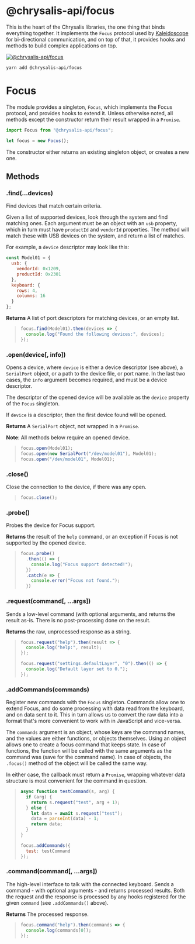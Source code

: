 @chrysalis-api/focus
====================

This is the heart of the Chrysalis libraries, the one thing that binds
everything together. It implements the `Focus` protocol used by
[Kaleidoscope][k:focus] for bi-directional communication, and on top of that, it
provides hooks and methods to build complex applications on top.

 [k:focus]: https://github.com/keyboardio/Kaleidoscope-Focus

[![@chrysalis-api/focus](https://img.shields.io/npm/v/@chrysalis-api/focus.svg?style=for-the-badge&label=@chrysalis-api/focus&logo=npm)](https://www.npmjs.com/package/@chrysalis-api/focus)

```
yarn add @chrysalis-api/focus
```

# Focus

The module provides a singleton, `Focus`, which implements the Focus protocol,
and provides hooks to extend it. Unless otherwise noted, all methods except the constructor return their result wrapped in a `Promise`.

```javascript
import Focus from "@chrysalis-api/focus";

let focus = new Focus();
```

The constructor either returns an existing singleton object, or creates a new
one.

## Methods

### .find(...devices)

Find devices that match certain criteria.

Given a list of supported devices, look through the system and find matching
ones. Each argument must be an object with an `usb` property, which in turn must
have `productId` and `vendorId` properties. The method will match these with USB
devices on the system, and return a list of matches.

For example, a `device` descriptor may look like this:

```javascript
const Model01 = {
  usb: {
    vendorId: 0x1209,
    productId: 0x2301
  },
  keyboard: {
    rows: 4,
    columns: 16
  }
};
```

**Returns** A list of port descriptors for matching devices, or an empty list.

> ```javascript
> focus.find(Model01).then(devices => {
>   console.log("Found the following devices:", devices);
> });
> ```

### .open(device[, info])

Opens a device, where `device` is either a device descriptor (see above), a
`SerialPort` object, or a path to the device file, or port name. In the last two
cases, the `info` argument becomes required, and must be a device descriptor.

The descriptor of the opened device will be available as the `device` property
of the `Focus` singleton.

If `device` is a descriptor, then the first device found will be opened.

**Returns** A `SerialPort` object, not wrapped in a `Promise`.

**Note**: All methods below require an opened device.

> ```javascript
> focus.open(Model01);
> focus.open(new SerialPort("/dev/model01"), Model01);
> focus.open("/dev/model01", Model01);
> ```

### .close()

Close the connection to the device, if there was any open.

> ```javascript
> focus.close();
> ```

### .probe()

Probes the device for Focus support.

**Returns** the result of the `help` command, or an exception if Focus is not
supported by the opened device.

> ```javascript
> focus.probe()
>   .then(() => {
>     console.log("Focus support detected!");
>   })
>   .catch(e => {
>     console.error("Focus not found.");
>   })
> ```

### .request(command[, ...args])

Sends a low-level command (with optional arguments, and returns the result
as-is. There is no post-processing done on the result.

**Returns** the raw, unprocessed response as a string.

> ```javascript
> focus.request("help").then(result => {
>   console.log("help:", result);
> });
>
> focus.request("settings.defaultLayer", "0").then(() => {
>   console.log("Default layer set to 0.");
> });
> ```

### .addCommands(commands)

Register new commands with the `Focus` singleton. Commands allow one to extend
Focus, and do some processing with data read from the keyboard, and on data sent
to it. This in turn allows us to convert the raw data into a format that's more
convenient to work with in JavaScript and vice-versa.

The `commands` argument is an object, whose keys are the command names, and the
values are either functions, or objects themselves. Using an object allows one
to create a focus command that keeps state. In case of functions, the function
will be called with the same arguments as the command was (save for the command
name). In case of objects, the `.focus()` method of the object will be called
the same way.

In either case, the callback must return a `Promise`, wrapping whatever data
structure is most convenient for the command in question.

> ```javascript
> async function testCommand(s, arg) {
>   if (arg) {
>     return s.request("test", arg + 1);
>   } else {
>     let data = await s.request("test");
>     data = parseInt(data) - 1;
>     return data;
>   }
> }
>
> focus.addCommands({
>   test: testCommand
> });
> ```

### .command(command[, ...args])

The high-level interface to talk with the connected keyboard. Sends a command -
with optional arguments - and returns processed results. Both the request and
the response is processed by any hooks registered for the given `command` (see
`.addCommands()` above).

**Returns** The processed response.

> ```javascript
> focus.command("help").then(commands => {
>   console.log(commands[0]);
> });
> ```

